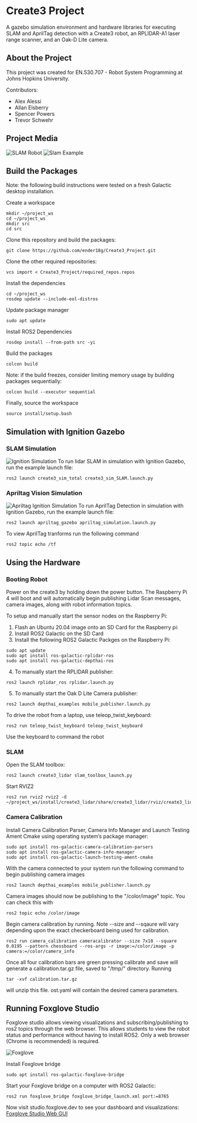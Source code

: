 
# Create3 Project

A gazebo simulation environment and hardware libraries for executing SLAM and AprilTag detection with a Create3 robot, an RPLIDAR-A1 laser range scanner, and an Oak-D Lite camera. 

## About the Project
This project was created for EN.530.707 - Robot System Programming at Johns Hopkins University.

Contributors:
- Alex Alessi
- Allan Elsberry
- Spencer Powers
- Trevor Schwehr

## Project Media
![SLAM Robot](images/robot.gif)
![Slam Example](images/slam.gif)

## Build the Packages
Note: the following build instructions were tested on a fresh Galactic desktop installation.

Create a workspace
```
mkdir ~/project_ws
cd ~/project_ws
mkdir src
cd src
```
Clone this repository and build the packages:
```
git clone https://github.com/ender18g/Create3_Project.git
```
Clone the other required repositories:
```
vcs import < Create3_Project/required_repos.repos
```
Install the dependencies
```
cd ~/project_ws
rosdep update --include-eol-distros
```
Update package manager
```
sudo apt update
```
Install ROS2 Dependencies
```
rosdep install --from-path src -yi
```
Build the packages
```
colcon build
```
Note: if the build freezes, consider limiting memory usage by building packages sequentially:
```
colcon build --executor sequential
```
Finally, source the workspace
```
source install/setup.bash
```

## Simulation with Ignition Gazebo

### SLAM Simulation
![Ignition Simulation](images/simulation.png)
To run lidar SLAM in simulation with Ignition Gazebo, run the example launch file:
```
ros2 launch create3_sim_total create3_sim_SLAM.launch.py
```

### Apriltag Vision Simulation
![Apriltag Ignition Simulation](images/Apriltag_sim.png)
To run AprilTag Detection in simulation with Ignition Gazebo, run the example launch file:
```
ros2 launch apriltag_gazebo apriltag_simulation.launch.py
```

To view AprilTag tranforms run the following command
```
ros2 topic echo /tf
```

## Using the Hardware
### Booting Robot
Power on the create3 by holding down the power button. The Raspberry Pi 4 will boot and will automatically begin publishing Lidar Scan messages, camera images, along with robot information topics.

 To setup and manually start the sensor nodes on the Raspberry Pi:
 1. Flash an Ubuntu 20.04 image onto an SD Card for the Raspberry pi:
 2. Install ROS2 Galactic on the SD Card
 3. Install the following ROS2 Galactic Packges on the Raspberry Pi:
 ```
 sudo apt update
 sudo apt install ros-galactic-rplidar-ros
 sudo apt install ros-galactic-depthai-ros
 ```
4. To manually start the RPLIDAR publisher:
```
ros2 launch rplidar_ros rplidar.launch.py
```
5. To manually start the Oak D Lite Camera publisher:
```
ros2 launch depthai_examples mobile_publisher.launch.py
```

To drive the robot from a laptop, use teleop_twist_keyboard:
```
ros2 run teleop_twist_keyboard teleop_twist_keyboard
```
Use the keyboard to command the robot

### SLAM
Open the SLAM toolbox:
```
ros2 launch create3_lidar slam_toolbox_launch.py
```
Start RVIZ2
```
ros2 run rviz2 rviz2 -d  ~/project_ws/install/create3_lidar/share/create3_lidar/rviz/create3_lidar.rviz
```

### Camera Calibration
Install Camera Calibration Parser, Camera Info Manager and Launch Testing Ament Cmake using operating system’s package manager:

```
sudo apt install ros-galactic-camera-calibration-parsers
sudo apt install ros-galactic-camera-info-manager
sudo apt install ros-galactic-launch-testing-ament-cmake
```

With the camera connected to your system run the following command to begin publishing camera images
```
ros2 launch depthai_examples mobile_publisher.launch.py
```

Camera images should now be publishing to the "/color/image" topic. You can check this with 
```
ros2 topic echo /color/image
```

Begin camera calibration by running. Note --size and --sqaure will vary depending upon the exact checkerboard being used for calibration.
```
ros2 run camera_calibration cameracalibrator --size 7x10 --square 0.0195 --pattern chessboard --ros-args -r image:=/color/image -p camera:=/color/camera_info
```

Once all four calibration bars are green pressing calibrate and save will generate a calibration.tar.gz file, saved to "/tmp/" directory. Running
```
tar -xvf calibration.tar.gz
```
will unzip this file.
 ost.yaml will contain the desired camera parameters.


## Running Foxglove Studio
Foxglove studio allows viewing visualizations and subscribing/publishing to ros2 topics through the web browser. This allows students to view the robot status and performance without having to install ROS2. Only a web browser (Chrome is recommended) is required.

![Foxglove](images/foxglove_sim.png)

Install Foxglove bridge
```
sudo apt install ros-galactic-foxglove-bridge
```

Start your Foxglove bridge on a computer with ROS2 Galactic:
```
ros2 run foxglove_bridge foxglove_bridge_launch.xml port:=8765
```

Now visit studio.foxglove.dev to see your dashboard and visualizations:
[Foxglove Studio Web GUI](https://studio.foxglove.dev)












